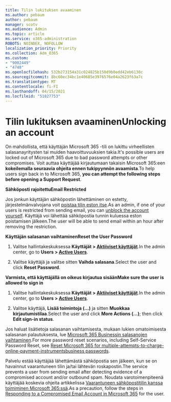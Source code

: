 ```yaml
---
title: Tilin lukituksen avaaminen
ms.author: pebaum
author: pebaum
manager: scotv
ms.audience: Admin
ms.topic: article
ms.service: o365-administration
ROBOTS: NOINDEX, NOFOLLOW
localization_priority: Priority
ms.collection: Adm_O365
ms.custom:
- "9002449"
- "4748"
ms.openlocfilehash: 532b273154a31c024825b150d9b0edd42eb6130c
ms.sourcegitcommit: 8bc60ec34bc1e40685e3976576e04a2623f63a7c
ms.translationtype: MT
ms.contentlocale: fi-FI
ms.lasthandoff: 04/15/2021
ms.locfileid: "51827753"
---
```

# <a name="unlocking-an-account"></a><span data-ttu-id="2bfc2-102">Tilin lukituksen avaaminen</span><span class="sxs-lookup"><span data-stu-id="2bfc2-102">Unlocking an account</span></span>

<span data-ttu-id="2bfc2-103">On mahdollista, että käyttäjän Microsoft 365 -tili on lukittu virheellisten salasanayritysten tai muiden haavoittuvuuksien takia.</span><span class="sxs-lookup"><span data-stu-id="2bfc2-103">It's possible users are locked out of Microsoft 365 due to bad password attempts or other compromises.</span></span> <span data-ttu-id="2bfc2-104">Voit auttaa käyttäjää kirjautumaan takaisin Microsoft 365:een **kokeilemalla seuraavia ohjeita ennen tukipyynnön avaamista**.</span><span class="sxs-lookup"><span data-stu-id="2bfc2-104">To help users sign back in to Microsoft 365, **you can attempt the following steps before opening a Support Request**.</span></span> 

<span data-ttu-id="2bfc2-105">**Sähköposti rajoitettu**</span><span class="sxs-lookup"><span data-stu-id="2bfc2-105">**Email Restricted**</span></span>

<span data-ttu-id="2bfc2-106">Jos jonkun käyttäjän sähköpostin lähettäminen on estetty, järjestelmänvalvojana voit [poistaa tilin eston itse](https://docs.microsoft.com/microsoft-365/security/office-365-security/removing-user-from-restricted-users-portal-after-spam).</span><span class="sxs-lookup"><span data-stu-id="2bfc2-106">As an admin, if one of your users is restricted from sending email, you can [unblock the account yourself](https://docs.microsoft.com/microsoft-365/security/office-365-security/removing-user-from-restricted-users-portal-after-spam).</span></span> <span data-ttu-id="2bfc2-107">Käyttäjä voi lähettää sähköpostia tunnin kuluessa eston poistamisen jälkeen.</span><span class="sxs-lookup"><span data-stu-id="2bfc2-107">The user will be able to send email within an hour after removing the restriction.</span></span>

<span data-ttu-id="2bfc2-108">**Käyttäjän salasanan vaihtaminen**</span><span class="sxs-lookup"><span data-stu-id="2bfc2-108">**Reset the User Password**</span></span>

1. <span data-ttu-id="2bfc2-109">Valitse hallintakeskuksessa **Käyttäjät > [Aktiiviset käyttäjät](https://admin.microsoft.com/Adminportal/Home?source=applauncher#/users)**.</span><span class="sxs-lookup"><span data-stu-id="2bfc2-109">In the admin center, go to **Users > [Active Users](https://admin.microsoft.com/Adminportal/Home?source=applauncher#/users)**.</span></span>

2. <span data-ttu-id="2bfc2-110">Valitse käyttäjä ja valitse sitten **Vaihda salasana**.</span><span class="sxs-lookup"><span data-stu-id="2bfc2-110">Select the user and click **Reset Password**.</span></span>

<span data-ttu-id="2bfc2-111">**Varmista, että käyttäjällä on oikeus kirjautua sisään**</span><span class="sxs-lookup"><span data-stu-id="2bfc2-111">**Make sure the user is allowed to sign in**</span></span>

1. <span data-ttu-id="2bfc2-112">Valitse hallintakeskuksessa **Käyttäjät > [Aktiiviset käyttäjät](https://admin.microsoft.com/Adminportal/Home?source=applauncher#/users)**.</span><span class="sxs-lookup"><span data-stu-id="2bfc2-112">In the admin center, go to **Users > [Active Users](https://admin.microsoft.com/Adminportal/Home?source=applauncher#/users)**.</span></span>

2. <span data-ttu-id="2bfc2-113">Valitse käyttäjä, **Lisää toimintoja (...)** ja sitten **Muokkaa kirjautumistilaa**.</span><span class="sxs-lookup"><span data-stu-id="2bfc2-113">Select the user and click **More Actions (...)**; then click **Edit sign-in status**.</span></span>

<span data-ttu-id="2bfc2-114">Jos haluat lisätietoja salasanan vaihtamisesta, mukaan lukien omatoimisesta salasanan palautuksesta, lue [Microsoft 365 Businessin salasanojen vaihtaminen](https://docs.microsoft.com/microsoft-365/admin/add-users/reset-passwords?view=o365-worldwide).</span><span class="sxs-lookup"><span data-stu-id="2bfc2-114">For more password reset scenarios, including Self-Service Password Reset, see [Reset Microsoft 365 for multiple-attempts-to-charge-online-payment-instrumentsbusiness passwords](https://docs.microsoft.com/microsoft-365/admin/add-users/reset-passwords?view=o365-worldwide).</span></span>

<span data-ttu-id="2bfc2-115">Palvelu estää käyttäjää lähettämästä sähköpostia sen jälkeen, kun se on havainnut vaarantuneen tilin ja/tai lähtevän roskapostin.</span><span class="sxs-lookup"><span data-stu-id="2bfc2-115">The service prevents a user from sending email after detecting evidence of a compromised account and/or outbound spam.</span></span> <span data-ttu-id="2bfc2-116">Noudata varotoimenpiteenä käyttäjää koskevia ohjeita artikkelissa [Vaarantuneen sähköpostitilin kanssa toimiminen Microsoft 365:ssä](https://docs.microsoft.com/microsoft-365/security/office-365-security/responding-to-a-compromised-email-account).</span><span class="sxs-lookup"><span data-stu-id="2bfc2-116">As a precaution, follow the steps in [Responding to a Compromised Email Account in Microsoft 365](https://docs.microsoft.com/microsoft-365/security/office-365-security/responding-to-a-compromised-email-account) for the user.</span></span>
